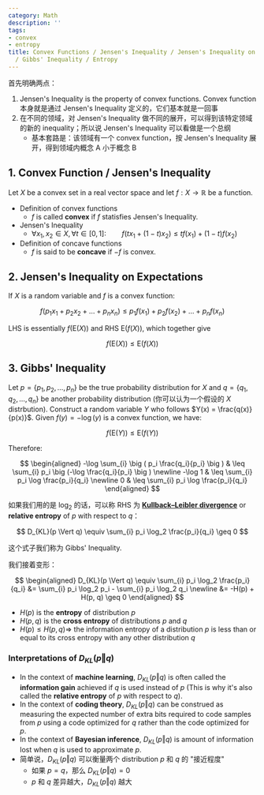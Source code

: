 ```yaml
---
category: Math
description: ''
tags:
- convex
- entropy
title: Convex Functions / Jensen's Inequality / Jensen's Inequality on Expectations
  / Gibbs' Inequality / Entropy
---
```


首先明确两点：

1. Jensen's Inequality is the property of convex functions. Convex function 本身就是通过 Jensen's Inequality 定义的，它们基本就是一回事
1. 在不同的领域，对 Jensen's Inequality 做不同的展开，可以得到该特定领域的新的 inequality；所以说 Jensen's Inequality 可以看做是一个总纲
    - 基本套路是：该领域有一个 convex function，按 Jensen's Inequality 展开，得到领域内概念 A 小于概念 B

## 1. Convex Function / Jensen's Inequality

Let $X$ be a convex set in a real vector space and let $f: X \rightarrow {\mathbb{R}}$ be a function.

- Definition of convex functions
    - $f$ is called **convex** if $f$ statisfies Jensen's Inequality.
- Jensen's Inequality
    - $\forall x_{1}, x_{2} \in X, \forall t \in [0,1] :\qquad f(t x_{1} + (1-t) x_{2}) \leq t f(x_{1}) + (1-t) f(x_{2})$
- Definition of concave functions
    - $f$ is said to be **concave** if $−f$ is convex.

## 2. Jensen's Inequality on Expectations

If $X$ is a random variable and $f$ is a convex function:

$$
f(p_1 x_1 + p_2 x_2 + \dots + p_n x_n) \leq p_1 f(x_1) + p_2 f(x_2) + \dots + p_n f(x_n)
$$

LHS is essentially $f(\mathrm{E}(X))$ and RHS $\mathrm{E}(f(X))$, which together give

$$
f(\mathrm{E}(X)) \leq \mathrm{E}(f(X))
$$

## 3. Gibbs' Inequality

Let $p = \lbrace p_1, p_2, \dots, p_n \rbrace$ be the true probability distribution for $X$ and $q = \lbrace q_1, q_2, \dots, q_n \rbrace$ be another probability distribution (你可以认为一个假设的 $X$ distrbution). Construct a random variable $Y$ who follows $Y(x) = \frac{q(x)}{p(x)}$. Given $f(y) = -\log(y)$ is a convex function, we have:

$$
f(\mathrm{E}(Y)) \leq \mathrm{E}(f(Y))
$$

Therefore:

$$
\begin{aligned}
-\log \sum_{i} \big ( p_i \frac{q_i}{p_i} \big ) & \leq \sum_{i} p_i \big (-\log \frac{q_i}{p_i} \big ) \newline
-\log 1 & \leq \sum_{i} p_i \log \frac{p_i}{q_i} \newline
0 & \leq \sum_{i} p_i \log \frac{p_i}{q_i}
\end{aligned}
$$

如果我们用的是 $\log_2$ 的话，可以称 RHS 为 [**Kullback–Leibler divergence**](https://en.wikipedia.org/wiki/Kullback%E2%80%93Leibler_divergence) or **relative entropy** of $p$ with respect to $q$：

$$
D_{KL}(p \Vert q) \equiv \sum_{i} p_i \log_2 \frac{p_i}{q_i} \geq 0
$$

这个式子我们称为 Gibbs' Inequality.

我们接着变形：

$$
\begin{aligned}
D_{KL}(p \Vert q) \equiv \sum_{i} p_i \log_2 \frac{p_i}{q_i} &= \sum_{i} p_i \log_2 p_i - \sum_{i} p_i \log_2 q_i \newline
                                                             &= -H(p) + H(p, q) \geq 0
\end{aligned}
$$

- $H(p)$ is the **entropy** of distribution $p$
- $H(p, q)$ is the **cross entropy** of distributions $p$ and $q$
- $H(p) \leq H(p, q) \Rightarrow$ the information entropy of a distribution $p$ is less than or equal to its cross entropy with any other distribution $q$

### Interpretations of $D_{KL}(p \Vert q)$

- In the context of **machine learning**, $D_{KL}(p \Vert q)$ is often called the **information gain** achieved if $q$ is used instead of $p$ (This is why it's also called the **relative entropy** of $p$ with respect to $q$). 
- In the context of **coding theory**, $D_{KL}(p \Vert q)$ can be construed as measuring the expected number of extra bits required to code samples from $p$ using a code optimized for $q$ rather than the code optimized for $p$.
- In the context of **Bayesian inference**, $D_{KL}(p \Vert q)$ is amount of information lost when $q$ is used to approximate $p$.
- 简单说，$D_{KL}(p \Vert q)$ 可以衡量两个 distribution $p$ 和 $q$ 的 "接近程度"
    - 如果 $p=q$，那么 $D_{KL}(p \Vert q) = 0$
    - $p$ 和 $q$ 差异越大，$D_{KL}(p \Vert q)$ 越大